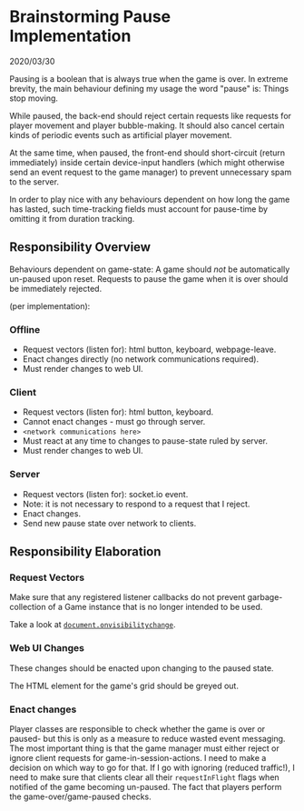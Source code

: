 
# Brainstorming Pause Implementation

2020/03/30

Pausing is a boolean that is always true when the game is over. In extreme brevity, the main behaviour defining my usage the word "pause" is: Things stop moving.

While paused, the back-end should reject certain requests like requests for player movement and player bubble-making. It should also cancel certain kinds of periodic events such as artificial player movement.

At the same time, when paused, the front-end should short-circuit (return immediately) inside certain device-input handlers (which might otherwise send an event request to the game manager) to prevent unnecessary spam to the server.

In order to play nice with any behaviours dependent on how long the game has lasted, such time-tracking fields must account for pause-time by omitting it from duration tracking.

## Responsibility Overview

Behaviours dependent on game-state: A game should _not_ be automatically un-paused upon reset. Requests to pause the game when it is over should be immediately rejected.

(per implementation):

### Offline

- Request vectors (listen for): html button, keyboard, webpage-leave.
- Enact changes directly (no network communications required).
- Must render changes to web UI.

### Client

- Request vectors (listen for): html button, keyboard.
- Cannot enact changes - must go through server.
- `<network communications here>`
- Must react at any time to changes to pause-state ruled by server.
- Must render changes to web UI.

### Server

- Request vectors (listen for): socket.io event.
- Note: it is not necessary to respond to a request that I reject.
- Enact changes.
- Send new pause state over network to clients.

## Responsibility Elaboration

### Request Vectors

Make sure that any registered listener callbacks do not prevent garbage-collection of a Game instance that is no longer intended to be used.

Take a look at [`document.onvisibilitychange`](https://developer.mozilla.org/en-US/docs/Web/API/Page_Visibility_API).

### Web UI Changes

These changes should be enacted upon changing to the paused state.

The HTML element for the game's grid should be greyed out.

### Enact changes

Player classes are responsible to check whether the game is over or paused- but this is only as a measure to reduce wasted event messaging. The most important thing is that the game manager must either reject or ignore client requests for game-in-session-actions. I need to make a decision on which way to go for that. If I go with ignoring (reduced traffic!), I need to make sure that clients clear all their `requestInFlight` flags when notified of the game becoming un-paused. The fact that players perform the game-over/game-paused checks.
